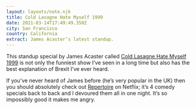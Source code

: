 ```yaml
---
layout: layouts/note.njk
title: Cold Lasagne Hate Myself 1999
date: 2021-03-14T17:49:49.350Z
city: San Francisco
country: California
extract: James Acaster’s latest standup.
---
```


This standup special by James Acaster called [Cold Lasagne Hate Myself 1999](https://vimeo.com/ondemand/coldlasagne) is not only the funniest show I’ve seen in a long time but also has the best explanation of Brexit I’ve ever heard.

If you’ve never heard of James before (he’s very popular in the UK) then you should absolutely check out [Repertoire](https://www.netflix.com/title/80213803) on Netflix; it’s 4 comedy specials back to back and I devoured them all in one night. It’s so impossibly good it makes me angry.

